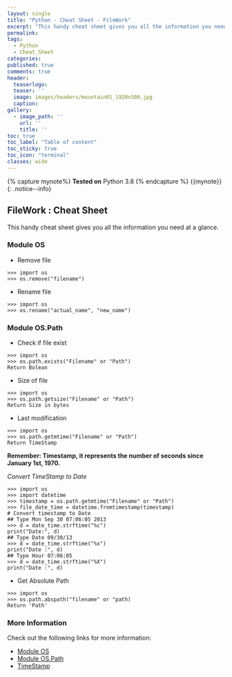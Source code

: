 ```yaml
---
layout: single
title: "Python - Cheat Sheet - FileWork"
excerpt: "This handy cheat sheet gives you all the information you need at a glance."
permalink:
tags: 
  - Python
  - Cheat_Sheet
categories:
published: true
comments: true
header:
  teaserlogo:
  teaser: ''
  image: images/headers/mountain01_1920x500.jpg
  caption:
gallery:
  - image_path: ''
    url: ''
    title: ''
toc: true
toc_label: "Table of content"
toc_sticky: true
toc_icon: "terminal"
classes: wide
---
```


{% capture mynote%}
**Tested on** Python 3.8
{% endcapture %}
{{mynote}}{: .notice--info}

## FileWork : Cheat Sheet

This handy cheat sheet gives you all the information you need at a glance. 

### Module OS
- Remove file
```
>>> import os
>>> os.remove("filename")
```
- Rename file
```
>>> import os
>>> os.rename("actual_name", "new_name")
```


### Module OS.Path
- Check if file exist
```
>>> import os
>>> os.path.exists("Filename" or "Path")
Return Bolean
```
- Size of file
```
>>> import os
>>> os.path.getsize("Filename" or "Path")
Return Size in bytes
```
- Last modification 
```
>>> import os
>>> os.path.getmtime("Filename" or "Path")
Return TimeStamp
```
<b>Remember:  Timestamp, it represents the number of seconds since January 1st, 1970.</b>

<i>Convert TimeStamp to Date</i> 
```
>>> import os
>>> import datetime
>>> timestamp = os.path.getmtime("Filename" or "Path")
>>> file_date_time = datetime.fromtimestamp(timestamp)
# Convert timestamp to Date
## Type Mon Sep 30 07:06:05 2013
>>> d = date_time.strftime("%c")
print("Date:", d)	
## Type Date 09/30/13
>>> d = date_time.strftime("%x")
print("Date :", d)
## Type Hour 07:06:05
>>> d = date_time.strftime("%X")
print("Date :", d)
```
- Get Absolute Path
```
>>> import os
>>> os.path.abspath("filename" or "path)
Return 'Path'
```

### More Information 
Check out the following links for more information:
- <a href="https://docs.python.org/3/library/os.html" target="_blank">Module OS</a>
- <a href="https://docs.python.org/3/library/os.path.html" target="_blank">Module OS.Path</a>
- <a href="https://en.wikipedia.org/wiki/Unix_time" target="_blank">TimeStamp</a>

